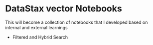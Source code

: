 # DataStax vector Notebooks
This will become a collection of notebooks that I developed based on internal and external learnings

* Filtered and Hybrid Search

